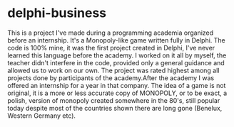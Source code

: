 # delphi-business

This is a project I've made during a programming academia organized before an internship. It's a Monopoly-like game written fully in Delphi. The code is 100% mine, it was the first project created in Delphi, I've never learned this language before the academy. I worked on it all by myself, the teacher didn't interfere in the code, provided  only a general guidance and allowed us to work on our own. The project was rated highest among all projects done by participants of the academy.After the academy I was offered an internship for a year in that company.
The idea of a game is not original, it is a more or less accurate copy of MONOPOLY, or to be exact, a polish, version of monopoly created somewhere in the 80's, still popular today despite most of the countries shown there are long gone (Benelux, Western Germany etc).
